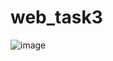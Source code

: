 # web_task3

![image](https://user-images.githubusercontent.com/88463009/206879578-540957d0-4f8a-4e62-aad2-7d5f6d4601af.png)

